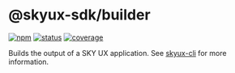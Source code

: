 # @skyux-sdk/builder

[![npm](https://img.shields.io/npm/v/@skyux-sdk/builder.svg)](https://www.npmjs.com/package/@skyux-sdk/builder)
[![status](https://travis-ci.org/blackbaud/skyux-sdk-builder.svg?branch=master)](https://travis-ci.org/blackbaud/skyux-sdk-builder)
[![coverage](https://codecov.io/gh/blackbaud/skyux-sdk-builder/branch/master/graphs/badge.svg?branch=master)](https://codecov.io/gh/blackbaud/skyux-sdk-builder/branch/master)

Builds the output of a SKY UX application.  See [skyux-cli](https://github.com/blackbaud/skyux-cli) for more information.
